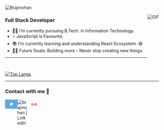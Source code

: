 ![Brajmohan](https://github.com/brajmohanT/HTML-CSS_DesignCourse/blob/main/chrome_mO2T4AapTs.gif)

<img align="right" alt="GIF" height="160px" src="https://media.giphy.com/media/du3J3cXyzhj75IOgvA/giphy.gif" />

### Full Stack Developer  


- 👨‍💻 I’m currently pursuing B.Tech. in Information Technology.
- ⚡ JavaScript is Favourite.
- 📚 I’m currently learning and understanding React Ecosystem. 😅
- 💪🏼 Future Goals: Building more - Never stop creating new things.
---
</br>

[![Top Langs](https://github-readme-stats.vercel.app/api/top-langs/?username=brajmohanT&layout=compact&text_color=daf7dc&bg_color=151515)](https://github.com/brajmohanT/github-readme-stats)

---

### Contact with me 📝

[<img align="left" alt="brajmohan | twitter " width="40px" src="https://github.com/brajmohanT/brajmohanT/blob/main/Profile_assets/TwitterIcon.gif" />](https://twitter.com/brajmohant01)
[<img align="left" alt="brajmohan | LinkedIn" width="35px" src="https://i.pinimg.com/originals/de/b4/6f/deb46f02a59e3b3a2aa58fac16290d63.gif" />](https://www.linkedin.com/in/brajmohan-tikarya-88543b190/)
&nbsp; <a href="mailto:bmtikarya@gmail.com" target="_blank" rel="noopener noreferrer"><img align="left" alt="brajmohan | mail" width="40px" height="30px" src="https://github.com/brajmohanT/brajmohanT/blob/main/Profile_assets/GmailIcon.gif" /></a>


<br />

<!-- <img align="center" src="https://github-readme-stats.vercel.app/api?username=brajmohanT&include_all_commits=true&count_private=true&show_icons=true&line_height=20&title_color=7A7ADB&icon_color=2234AE&text_color=D3D3D3&bg_color=0,000000,130F40" alt="brajmohanT's Github Stats">
 -->


<!---
brajmohanT/brajmohanT is a ✨ special ✨ repository because its `README.md` (this file) appears on your GitHub profile.
You can click the Preview link to take a look at your changes.
--->
